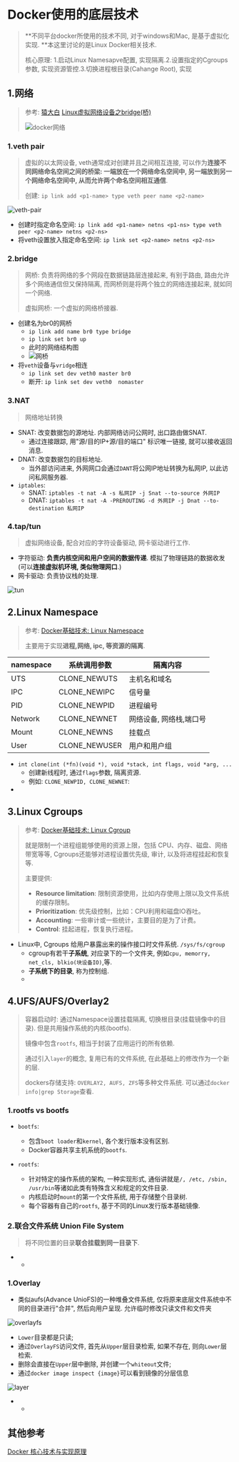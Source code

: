 

# Docker使用的底层技术

> **不同平台docker所使用的技术不同, 对于windows和Mac, 是基于虚拟化实现. **本这里讨论的是Linux Docker相关技术.
>
> 核心原理: 1.启动Linux Namesapve配置, 实现隔离.2.设置指定的Cgroups参数, 实现资源管控.3.切换进程根目录(Cahange Root), 实现

## 1.网络

> 参考: [猿大白](https://ctimbai.github.io/) [Linux虚拟网络设备之bridge(桥)](https://segmentfault.com/a/1190000009491002)
>
> ![docker网络](./image/docker网络.png)



### 1.veth pair

> 虚拟的以太网设备, veth通常成对创建并且之间相互连接, 可以作为**连接不同网络命名空间之间的桥梁: 一端放在一个网络命名空间中, 另一端放到另一个网络命名空间中, 从而允许两个命名空间相互通信**.
>
> 创建: `ip link add <p1-name> type veth peer name <p2-name>`

![veth-pair](./image/veth-pair.png)

- 创建时指定命名空间: `ip link add <p1-name> netns <p1-ns> type veth peer <p2-name> netns <p2-ns>`
- 将veth设置放入指定命名空间: `ip link set <p2-name> netns <p2-ns>`

### 2.bridge

> 网桥: 负责将网络的多个网段在数据链路层连接起来, 有别于路由, 路由允许多个网络通信但又保持隔离, 而网桥则是将两个独立的网络连接起来, 就如同一个网络.
>
> 虚拟网桥: 一个虚拟的网络桥接器.

- 创建名为br0的网桥
    - `ip link add name br0 type bridge`
    - `ip link set br0 up`
    - 此时的网络结构图
    - ![网桥](./image/bridge_0.jpg)
- 将`veth`设备与`vridge`相连
    - `ip link set dev veth0 master br0`
    - 断开: `ip link set dev veth0  nomaster`

### 3.NAT

> 网络地址转换

- SNAT: 改变数据包的源地址. 内部网络访问公网时, 出口路由做SNAT.
    - 通过连接跟踪, 用"源/目的IP+源/目的端口" 标识唯一链接, 就可以接收返回消息.
- DNAT: 改变数据包的目标地址.
    - 当外部访问进来, 外网网口会通过`DANT`将公网IP地址转换为私网IP, 以此访问私网服务器.
- `iptables`:
    - SNAT: `iptables -t nat -A -s 私网IP -j Snat --to-source 外网IP`
    - DNAT: `iptables -t nat -A -PREROUTING -d 外网IP -j Dnat --to-destination 私网IP`

### 4.tap/tun

> 虚拟网络设备, 配合对应的字符设备驱动, 网卡驱动进行工作.

- 字符驱动: **负责内核空间和用户空间的数据传递**. 模拟了物理链路的数据收发(可以**连接虚拟机环境, 类似物理网口**.)
- 网卡驱动: 负责协议栈的处理.

![tun](./image/virtual-device-tuntap-4.png)

## 2.Linux Namespace

> 参考: [Docker基础技术: Linux Namespace](https://coolshell.cn/articles/17010.html)
>
> 主要用于实现**进程,网络, ipc, 等资源的隔离**.

| namespace | 系统调用参数  | 隔离内容                |
| --------- | ------------- | ----------------------- |
| UTS       | CLONE_NEWUTS  | 主机名和域名            |
| IPC       | CLONE_NEWIPC  | 信号量                  |
| PID       | CLONE_NEWPID  | 进程编号                |
| Network   | CLONE_NEWNET  | 网络设备, 网络栈,端口号 |
| Mount     | CLONE_NEWNS   | 挂载点                  |
| User      | CLONE_NEWUSER | 用户和用户组            |

- `int clone(int (*fn)(void *), void *stack, int flags, void *arg, ...`
    - 创建新线程时, 通过`flags`参数, 隔离资源.
    - 例如: `CLONE_NEWPID, CLONE_NEWNET`:
-  

## 3.Linux Cgroups

> 参考: [Docker基础技术: Linux Cgroup](https://coolshell.cn/articles/17049.html)
>
> 就是限制一个进程组能够使用的资源上限，包括 CPU、内存、磁盘、网络带宽等等, Cgroups还能够对进程设置优先级, 审计, 以及将进程挂起和恢复等.
>
> 主要提供: 
>
> - **Resource limitation**: 限制资源使用，比如内存使用上限以及文件系统的缓存限制。
> - **Prioritization**: 优先级控制，比如：CPU利用和磁盘IO吞吐。
> - **Accounting**: 一些审计或一些统计，主要目的是为了计费。
> - **Control**: 挂起进程，恢复执行进程。

- Linux中, Cgroups 给用户暴露出来的操作接口时文件系统. `/sys/fs/cgroup`
    - cgroup有若干**子系统**, 对应录下的一个文件夹, 例如`cpu, memorry, net_cls, blkio(块设备IO)`,等.
    - **子系统下的目录**, 称为控制组.
    - 

## 4.UFS/AUFS/Overlay2

> 容器启动时: 通过Namespace设置挂载隔离, 切换根目录(挂载镜像中的目录). 但是共用操作系统的内核(bootfs).
>
> 镜像中包含`rootfs`, 相当于封装了应用运行的所有依赖.
>
> 通过引入`layer`的概念, 复用已有的文件系统, 在此基础上的修改作为一个新的层.
>
> dockers存储支持: `OVERLAY2, AUFS, ZFS`等多种文件系统. 可以通过`docker info|grep Storage`查看.
>

### 1.rootfs vs bootfs

- `bootfs`:
    - 包含`boot loader`和`kernel`, 各个发行版本没有区别.
    - Docker容器共享主机系统的`bootfs`.

- `rootfs`: 
    - 针对特定的操作系统的架构, 一种实现形式, 通俗讲就是`/, /etc, /sbin, /usr/bin`等诸如此类有特殊含义和规定的文件目录.
    - 内核启动时`mount`的第一个文件系统, 用于存储整个目录树.
    - 每个容器有自己的`rootfs`, 基于不同的Linux发行版本基础镜像.

### 2.联合文件系统 Union File System

> 将不同位置的目录**联合挂载到同一目录下**.

- - 

### 1.Overlay

- 类似aufs(Advance UnioFS)的一种堆叠文件系统,  仅将原来底层文件系统中不同的目录进行"合并", 然后向用户呈现. 允许临时修改只读文件和文件夹

![overlayfs](./image/overlayfs.png)

- `Lower`目录都是只读;
- 通过`OverlayFS`访问文件, 首先从`Upper`层目录检索, 如果不存在, 则向`Lower`层检索.
- 删除会直接在`Upper`层中删除, 并创建一个`whiteout`文件;
- 通过`docker image inspect {image}`可以看到镜像的分层信息

![layer](./image/layer.jpg)

- - 

## 其他参考

[Docker 核心技术与实现原理](https://draveness.me/docker/)


